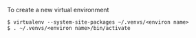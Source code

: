To create a new virtual environment

```
$ virtualenv --system-site-packages ~/.venvs/<environ name>
$ . ~/.venvs/<environ name>/bin/activate
```
